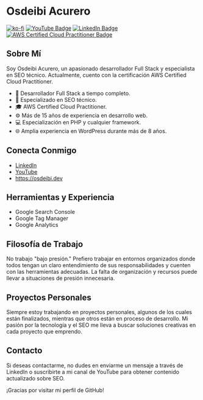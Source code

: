 <!-- Encabezado -->
# Osdeibi Acurero
[![ko-fi](https://ko-fi.com/img/githubbutton_sm.svg)](https://ko-fi.com/H2H5WEY4K)
[![YouTube Badge](https://img.shields.io/badge/YouTube-SEO%20en%20Español-red?style=flat-square&logo=youtube)](https://www.youtube.com/@SeoEnEspanol/about)
[![LinkedIn Badge](https://img.shields.io/badge/LinkedIn-Connect-blue?style=flat-square&logo=linkedin)](https://www.linkedin.com/in/oacurero/)
[![AWS Certified Cloud Practitioner Badge](https://images.credly.com/size/340x340/images/00634f82-b07f-4bbd-a6bb-53de397fc3a6/image.png)](https://www.credly.com/badges/c6cdb000-4e2e-4147-9e5e-40aa7d192878)

## Sobre Mí

Soy Osdeibi Acurero, un apasionado desarrollador Full Stack y especialista en SEO técnico. Actualmente, cuento con la certificación AWS Certified Cloud Practitioner.

- 🔭 Desarrollador Full Stack a tiempo completo.
- 💼 Especializado en SEO técnico.
- 🎓 AWS Certified Cloud Practitioner.
- ⚙️ Más de 15 años de experiencia en desarrollo web.
- 💻 Especialización en PHP y cualquier framework.
- 🌐 Amplia experiencia en WordPress durante más de 8 años.

## Conecta Conmigo

- [LinkedIn](https://www.linkedin.com/in/oacurero/)
- [YouTube](https://www.youtube.com/@SeoEnEspanol/about/)
- https://osdeibi.dev

## Herramientas y Experiencia

- Google Search Console
- Google Tag Manager
- Google Analytics

## Filosofía de Trabajo

No trabajo "bajo presión." Prefiero trabajar en entornos organizados donde todos tengan un claro entendimiento de sus responsabilidades y cuenten con las herramientas adecuadas. La falta de organización y recursos puede llevar a situaciones de presión innecesaria.

## Proyectos Personales

Siempre estoy trabajando en proyectos personales, algunos de los cuales están finalizados, mientras que otros están en proceso de desarrollo. Mi pasión por la tecnología y el SEO me lleva a buscar soluciones creativas en cada proyecto que emprendo.

## Contacto

Si deseas contactarme, no dudes en enviarme un mensaje a través de LinkedIn o suscribirte a mi canal de YouTube para obtener contenido actualizado sobre SEO.

¡Gracias por visitar mi perfil de GitHub!

